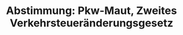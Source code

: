 ---
abstimmung:
  abstimmung: 5
  bundestagssitzung: 98
  datum: 27. März 2015
  legislaturperiode: 18
categories:
- Verkehr
- Infrastruktur
- Finanzen
- Steuer
data:
- title: Abstimmungsergebnis 20150327_5-data.pdf
  url: /res/abstimmungsliste/20150327_5-data.pdf
- title: Abstimmungsergebnis 20150327_5_xls-data.csv
  url: /res/abstimmungsliste/csv/20150327_5_xls-data.csv
documents:
- local: /res/abstimmungsdaten/018-098-05/1803991.pdf
  title: Drucksache 18/03991.pdf
  url: http://dip21.bundestag.de/dip21/btd/18/039/1803991.pdf
- local: /res/abstimmungsdaten/018-098-05/1804448.pdf
  title: Drucksache 18/04448.pdf
  url: http://dip21.bundestag.de/dip21/btd/18/044/1804448.pdf
ergebnis:
  cdu/csu:
    enthaltung: 0
    gesamt: 311
    ja: 282
    nein: 0
    nichtabgegeben: 29
    ungueltig: 0
  die.linke:
    enthaltung: 0
    gesamt: 64
    ja: 0
    nein: 58
    nichtabgegeben: 6
    ungueltig: 0
  file: 20150327_5_xls-data.csv
  gruenen:
    enthaltung: 0
    gesamt: 63
    ja: 0
    nein: 58
    nichtabgegeben: 5
    ungueltig: 0
  spd:
    enthaltung: 12
    gesamt: 193
    ja: 155
    nein: 0
    nichtabgegeben: 26
    ungueltig: 0
layout: abstimmung
links:
- title: https://www.bundestag.de/parlament/plenum/abstimmung/abstimmung?id=336
  url: https://www.bundestag.de/parlament/plenum/abstimmung/abstimmung?id=336
- title: http://www.abgeordnetenwatch.de/pkw_maut-1105-720.html
  url: http://www.abgeordnetenwatch.de/pkw_maut-1105-720.html
preview: 'Deutscher Bundestag


  98. Sitzung des Deutschen Bundestages

  am Freitag, 27.März 2015


  Endgültiges Ergebnis der Namentlichen Abstimmung Nr. 5


  Gesetzentwurf der Bundesregierung

  Entwurf eines Zweiten Verkehrsteueränderungsgesetzes (VerkehrStÄndG 2)

  Drucksachen 18/3991 und 18/4448


  Abgegebene Stimmen insgesamt:


  565


  Nicht abgegebene Stimmen:

  Ja-Stimmen:


  66

  437


  Nein-Stimmen:


  116


  Enthaltungen:


  12


  Ungültige:


  Berlin, den 27.03.2015


  0


  Beginn: 12:07

  Ende: 12:09

  '
tags:
- PKW
- Maut
- Straßennetz
- Vignette
title: 'Abstimmung: Pkw-Maut, Zweites Verkehrsteueränderungsgesetz'
---